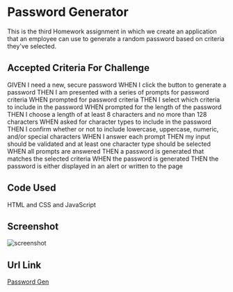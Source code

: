 # Password Generator

This is the third Homework assignment in which we create an application that an employee can use to generate a random password based on criteria they've selected.

## Accepted Criteria For Challenge

GIVEN I need a new, secure password
WHEN I click the button to generate a password
THEN I am presented with a series of prompts for password criteria
WHEN prompted for password criteria
THEN I select which criteria to include in the password
WHEN prompted for the length of the password
THEN I choose a length of at least 8 characters and no more than 128 characters
WHEN asked for character types to include in the password
THEN I confirm whether or not to include lowercase, uppercase, numeric, and/or special characters
WHEN I answer each prompt
THEN my input should be validated and at least one character type should be selected
WHEN all prompts are answered
THEN a password is generated that matches the selected criteria
WHEN the password is generated
THEN the password is either displayed in an alert or written to the page

## Code Used

HTML and CSS and JavaScript

## Screenshot

![screenshot](https://user-images.githubusercontent.com/108164966/190917997-e579e338-3a6b-4c5f-9fb7-75a96d39e264.png)
## Url Link

[Password Gen](https://megsra17.github.io/Password-Gen/)
